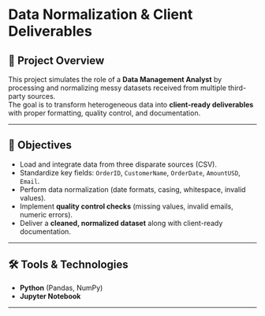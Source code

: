 # Data Normalization & Client Deliverables 

## 📌 Project Overview
This project simulates the role of a **Data Management Analyst** by processing and normalizing messy datasets received from multiple third-party sources.  
The goal is to transform heterogeneous data into **client-ready deliverables** with proper formatting, quality control, and documentation.  

---

## 🎯 Objectives
- Load and integrate data from three disparate sources (CSV).  
- Standardize key fields: `OrderID`, `CustomerName`, `OrderDate`, `AmountUSD`, `Email`.  
- Perform data normalization (date formats, casing, whitespace, invalid values).  
- Implement **quality control checks** (missing values, invalid emails, numeric errors).  
- Deliver a **cleaned, normalized dataset** along with client-ready documentation.  

---

## 🛠 Tools & Technologies
- **Python** (Pandas, NumPy)  
- **Jupyter Notebook**  

---

